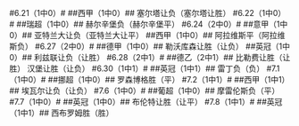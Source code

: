 ﻿#6.21（1中0）#
##西甲（1中0）##
塞尔塔让负（塞尔塔让胜）
#6.22（1中0）#
##瑞超（1中0）##
赫尔辛堡负（赫尔辛堡平）
#6.24（2中0）#
##意甲（1中0）##
亚特兰大让负（亚特兰大让平）
##西甲（1中0）##
阿拉维斯平（阿拉维斯负）
#6.27（2中0）#
##德甲（1中0）##
勒沃库森让胜（让负）
##英冠（1中0）##
利兹联让负（让胜）
#6.28（2中1）#
##德乙（2中1）##
比勒费让胜（让胜）
汉堡让胜（让负）
#6.30（1中1）#
##英冠（1中1）##
雷丁负（负）
#7.1（1中0）#
##挪超（1中0）##
罗森博格胜（平）
#7.2（1中1）#
##西甲（1中1）##
埃瓦尔让负（让负）
#7.6（1中0）#
##葡超（1中0）##
摩雷伦斯负（平）
#7.7（1中0）#
##英冠（1中0）##
布伦特让胜（让平）
#7.8（1中1）#
##英冠（1中1）##
西布罗姆胜（胜）